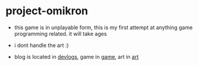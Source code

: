 # project-omikron

- this game is in unplayable form, this is my first attempt at anything game 
  programming related. it will take ages

- i dont handle the art :)

- blog is located in [devlogs](devlogs), game in [game](game), art in
  [art](art.md)
